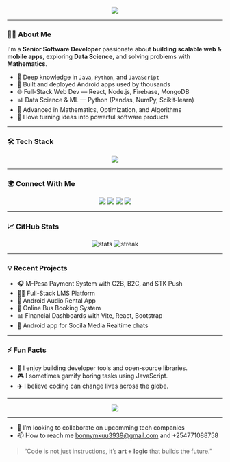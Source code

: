 <!-- Profile Header -->
<p align="center">
  <img src="https://readme-typing-svg.herokuapp.com?font=Fira+Code&size=24&pause=1000&color=3F51B5&center=true&vCenter=true&width=800&lines=Hi+there!+I'm+Boniface+Nderitu;Senior+Software+Developer;Full-Stack+Engineer+%7C+AI+Builder+%7C+Tech+Mentor" />
</p>


---

### 👨‍💻 About Me

I'm a **Senior Software Developer** passionate about **building scalable web & mobile apps**, exploring **Data Science**, and solving problems with **Mathematics**.

- 🧠 Deep knowledge in `Java`, `Python`, and `JavaScript`
- 📱 Built and deployed Android apps used by thousands
- 🌐 Full-Stack Web Dev — React, Node.js, Firebase, MongoDB
- 📊 Data Science & ML — Python (Pandas, NumPy, Scikit-learn)
- 🧮 Advanced in Mathematics, Optimization, and Algorithms
- 🚀 I love turning ideas into powerful software products

---

### 🛠️ Tech Stack

<p align="center">
  <img src="https://skillicons.dev/icons?i=java,python,javascript,nodejs,react,html,css,mongodb,firebase,git,linux,androidstudio,vscode" />
</p>

---

### 🌍 Connect With Me

<p align="center">
  <a href="https://www.linkedin.com/in/your-linkedin" target="_blank"><img src="https://img.shields.io/badge/LinkedIn-blue?style=for-the-badge&logo=linkedin" /></a>
  <a href="https://twitter.com/your-handle" target="_blank"><img src="https://img.shields.io/badge/Twitter-1DA1F2?style=for-the-badge&logo=twitter" /></a>
  <a href="https://github.com/bonnymkuu" target="_blank"><img src="https://img.shields.io/badge/GitHub-100000?style=for-the-badge&logo=github" /></a>
  <a href="mailto:bonnymkuu3939@gmail.com"><img src="https://img.shields.io/badge/Email-D14836?style=for-the-badge&logo=gmail" /></a>
</p>

---

### 📈 GitHub Stats

<p align="center">
  <img src="https://github-readme-stats.vercel.app/api?username=bonifacenderitu&show_icons=true&theme=radical" alt="stats" />
  <img src="https://github-readme-streak-stats.herokuapp.com/?user=bonifacenderitu&theme=radical" alt="streak" />
</p>

---

### 💡 Recent Projects

- 🎧 M-Pesa Payment System with C2B, B2C, and STK Push
- 🧑‍🏫 Full-Stack LMS Platform
- 📱 Android Audio Rental App 
- 🚌 Online Bus Booking System
- 📊 Financial Dashboards with Vite, React, Bootstrap
- 📱 Android app for Socila Media Realtime chats

---

### ⚡ Fun Facts

- 🔐 I enjoy building developer tools and open-source libraries.
- 🎮 I sometimes gamify boring tasks using JavaScript.
- ✈️ I believe coding can change lives across the globe.

---

<p align="center">
  <img src="https://github-profile-trophy.vercel.app/?username=bonifacenderitu&theme=matrix&no-frame=true&margin-w=10" />
</p>

---

- 💞️ I’m looking to collaborate on upcomming tech companies
- 📫 How to reach me bonnymkuu3939@gmail.com and +254771088758

> “Code is not just instructions, it’s **art + logic** that builds the future.”


